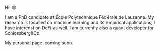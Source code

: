 Hi! 😄

I am a PhD candidate at École Polytechnique Fédérale de Lausanne. 
My research is focused on machine learning and its empirical applications, I have interenst on DeFi as well.
I am currently also a quant developer for Schlossberg&Co.

My personal page: coming soon.
